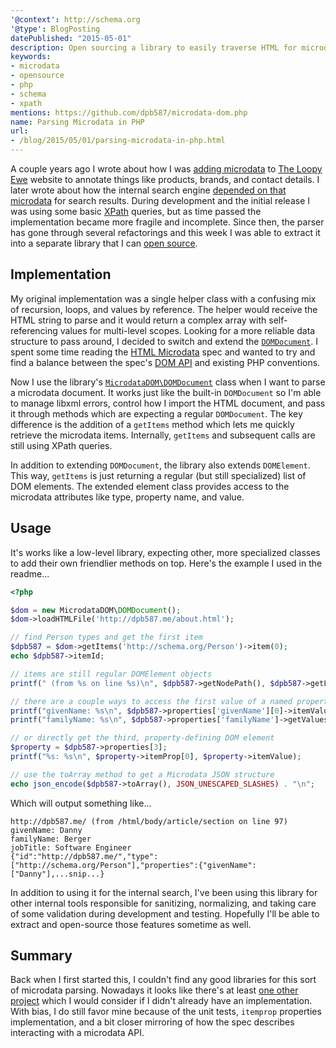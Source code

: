 ```yaml
---
'@context': http://schema.org
'@type': BlogPosting
datePublished: "2015-05-01"
description: Open sourcing a library to easily traverse HTML for microdata.
keywords:
- microdata
- opensource
- php
- schema
- xpath
mentions: https://github.com/dpb587/microdata-dom.php
name: Parsing Microdata in PHP
url:
- /blog/2015/05/01/parsing-microdata-in-php.html
---
```


A couple years ago I wrote about how I was [adding microdata][3] to [The Loopy Ewe][1] website to annotate things like products, brands, and contact details. I later wrote about how the internal search engine [depended on that microdata][4] for search results. During development and the initial release I was using some basic [XPath][2] queries, but as time passed the implementation became more fragile and incomplete. Since then, the parser has gone through several refactorings and this week I was able to extract it into a separate library that I can [open source][9].

<!--more-->


## Implementation

My original implementation was a single helper class with a confusing mix of recursion, loops, and values by reference. The helper would receive the HTML string to parse and it would return a complex array with self-referencing values for multi-level scopes. Looking for a more reliable data structure to pass around, I decided to switch and extend the [`DOMDocument`][5]. I spent some time reading the [HTML Microdata][6] spec and wanted to try and find a balance between the spec's [DOM API][7] and existing PHP conventions.

Now I use the library's [`MicrodataDOM\DOMDocument`][8] class when I want to parse a microdata document. It works just like the built-in `DOMDocument` so I'm able to manage libxml errors, control how I import the HTML document, and pass it through methods which are expecting a regular `DOMDocument`. The key difference is the addition of a `getItems` method which lets me quickly retrieve the microdata items. Internally, `getItems` and subsequent calls are still using XPath queries.

In addition to extending `DOMDocument`, the library also extends `DOMElement`. This way, `getItems` is just returning a regular (but still specialized) list of DOM elements. The extended element class provides access to the microdata attributes like type, property name, and value.


## Usage

It's works like a low-level library, expecting other, more specialized classes to add their own friendlier methods on top. Here's the example I used in the readme...

```php
<?php

$dom = new MicrodataDOM\DOMDocument();
$dom->loadHTMLFile('http://dpb587.me/about.html');

// find Person types and get the first item
$dpb587 = $dom->getItems('http://schema.org/Person')->item(0);
echo $dpb587->itemId;

// items are still regular DOMElement objects
printf(" (from %s on line %s)\n", $dpb587->getNodePath(), $dpb587->getLineNo());

// there are a couple ways to access the first value of a named property
printf("givenName: %s\n", $dpb587->properties['givenName'][0]->itemValue);
printf("familyName: %s\n", $dpb587->properties['familyName']->getValues()[0]);

// or directly get the third, property-defining DOM element
$property = $dpb587->properties[3];
printf("%s: %s\n", $property->itemProp[0], $property->itemValue);

// use the toArray method to get a Microdata JSON structure
echo json_encode($dpb587->toArray(), JSON_UNESCAPED_SLASHES) . "\n";
```

Which will output something like...

    http://dpb587.me/ (from /html/body/article/section on line 97)
    givenName: Danny
    familyName: Berger
    jobTitle: Software Engineer
    {"id":"http://dpb587.me/","type":["http://schema.org/Person"],"properties":{"givenName":["Danny"],...snip...}

In addition to using it for the internal search, I've been using this library for other internal tools responsible for sanitizing, normalizing, and taking care of some validation during development and testing. Hopefully I'll be able to extract and open-source those features sometime as well.


## Summary

Back when I first started this, I couldn't find any good libraries for this sort of microdata parsing. Nowadays it looks like there's at least [one other project][10] which I would consider if I didn't already have an implementation. With bias, I do still favor mine because of the unit tests, `itemprop` properties implementation, and a bit closer mirroring of how the spec describes interacting with a microdata API.


 [1]: https://www.theloopyewe.com/
 [2]: http://php.net/manual/en/class.domxpath.php
 [3]: /blog/2013/05/13/structured-data-with-schema-org.html
 [4]: /blog/2013/06/01/search-engine-based-on-structured-data.html
 [5]: http://php.net/manual/en/class.domdocument.php
 [6]: http://www.w3.org/TR/microdata/
 [7]: http://www.w3.org/TR/microdata/#microdata-dom-api
 [8]: https://github.com/dpb587/microdata-dom.php/blob/master/src/MicrodataDOM/DOMDocument.php
 [9]: https://github.com/dpb587/microdata-dom.php
 [10]: https://github.com/linclark/MicrodataPHP

